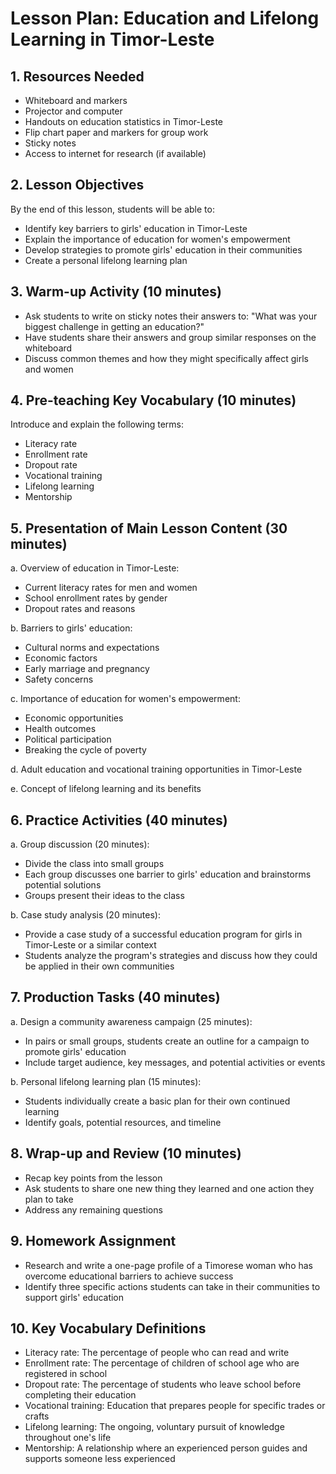 # Lesson Plan: Education and Lifelong Learning in Timor-Leste

## 1. Resources Needed

- Whiteboard and markers
- Projector and computer
- Handouts on education statistics in Timor-Leste
- Flip chart paper and markers for group work
- Sticky notes
- Access to internet for research (if available)

## 2. Lesson Objectives

By the end of this lesson, students will be able to:
- Identify key barriers to girls' education in Timor-Leste
- Explain the importance of education for women's empowerment
- Develop strategies to promote girls' education in their communities
- Create a personal lifelong learning plan

## 3. Warm-up Activity (10 minutes)

- Ask students to write on sticky notes their answers to: "What was your biggest challenge in getting an education?"
- Have students share their answers and group similar responses on the whiteboard
- Discuss common themes and how they might specifically affect girls and women

## 4. Pre-teaching Key Vocabulary (10 minutes)

Introduce and explain the following terms:
- Literacy rate
- Enrollment rate
- Dropout rate
- Vocational training
- Lifelong learning
- Mentorship

## 5. Presentation of Main Lesson Content (30 minutes)

a. Overview of education in Timor-Leste:
   - Current literacy rates for men and women
   - School enrollment rates by gender
   - Dropout rates and reasons

b. Barriers to girls' education:
   - Cultural norms and expectations
   - Economic factors
   - Early marriage and pregnancy
   - Safety concerns

c. Importance of education for women's empowerment:
   - Economic opportunities
   - Health outcomes
   - Political participation
   - Breaking the cycle of poverty

d. Adult education and vocational training opportunities in Timor-Leste

e. Concept of lifelong learning and its benefits

## 6. Practice Activities (40 minutes)

a. Group discussion (20 minutes):
   - Divide the class into small groups
   - Each group discusses one barrier to girls' education and brainstorms potential solutions
   - Groups present their ideas to the class

b. Case study analysis (20 minutes):
   - Provide a case study of a successful education program for girls in Timor-Leste or a similar context
   - Students analyze the program's strategies and discuss how they could be applied in their own communities

## 7. Production Tasks (40 minutes)

a. Design a community awareness campaign (25 minutes):
   - In pairs or small groups, students create an outline for a campaign to promote girls' education
   - Include target audience, key messages, and potential activities or events

b. Personal lifelong learning plan (15 minutes):
   - Students individually create a basic plan for their own continued learning
   - Identify goals, potential resources, and timeline

## 8. Wrap-up and Review (10 minutes)

- Recap key points from the lesson
- Ask students to share one new thing they learned and one action they plan to take
- Address any remaining questions

## 9. Homework Assignment

- Research and write a one-page profile of a Timorese woman who has overcome educational barriers to achieve success
- Identify three specific actions students can take in their communities to support girls' education

## 10. Key Vocabulary Definitions

- Literacy rate: The percentage of people who can read and write
- Enrollment rate: The percentage of children of school age who are registered in school
- Dropout rate: The percentage of students who leave school before completing their education
- Vocational training: Education that prepares people for specific trades or crafts
- Lifelong learning: The ongoing, voluntary pursuit of knowledge throughout one's life
- Mentorship: A relationship where an experienced person guides and supports someone less experienced
